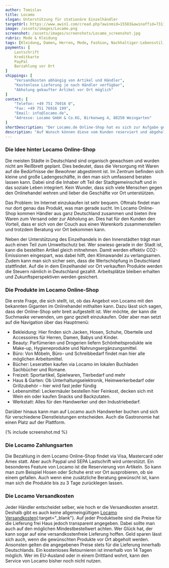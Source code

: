 ```yaml
---
author: Tomislav
title: Locamo
slogan: Unterstützung für stationäre Einzelhändler
targetUrl: https://www.awin1.com/cread.php?awinmid=15583&awinaffid=731132
image: /assets/images/Locamo.png
screenshot: /assets/images/screenshots/Locamo_screenshot.jpg
rubric: Mode & Kleidung
tags: [Kleidung, Damen, Herren, Mode, Fashion, Nachhaltiger-Lebensstil, Nachhaltigkeit]
payments: [
    Lastschrift
    Kreditkarte
    PayPal
    Barzahlung vor Ort
]
shippings: [
    "Versandkosten abhängig von Artikel und Händler",
    "Kostenlose Lieferung je nach Händler verfügbar",
    "Abholung gekaufter Artikel vor Ort möglich"
]
contact: [
    "Telefon: +49 751 76916 0",
    "Fax: +49 751 76916 199",
    "Email: info@locamo.de",
    "Adresse: Locamo GmbH & Co.KG, Birkenweg 4, 88250 Weingarten"
]
shortDescription: "Der Locamo.de Online-Shop hat es sich zur Aufgabe gesetzt, Off- und Onlinewelt miteinander zu vereinen. Die teilnehmenden Händler mit Ladengeschäft können auf der Plattform ihre Produkte inserieren."
description: "Auf Wunsch können diese vom Kunden reserviert und abgeholt werden. Damit stärkt das Unternehmen den lokalen Einzelhandel, ohne dass die Käufer auf den Komfort einer Onlinebestellung verzichten müssen."
---
```


### Die Idee hinter Locamo Online-Shop

Die meisten Städte in Deutschland sind organisch gewachsen und wurden nicht am Reißbrett geplant. Dies bedeutet, dass die Versorgung mit Waren auf die Bedürfnisse der Bewohner abgestimmt ist. Im Zentrum befinden sich kleine und große Ladengeschäfte, in den man sich umfassend beraten lassen kann. Dabei sind die Inhaber oft Teil der Stadtgemeinschaft und in das soziale Leben integriert. Kein Wunder, dass sich viele Menschen gegen den Onlinehandel wehren und lieber die Geschäfte vor Ort unterstützen.

Das Problem: Im Internet einzukaufen ist sehr bequem. Oftmals findet man nur dort genau das Produkt, was man gerade sucht. Im Locamo Online-Shop kommen Händler aus ganz Deutschland zusammen und bieten ihre Waren zum Versand oder zur Abholung an. Dies hat für den Kunden den Vorteil, dass er sich von der Couch aus einen Warenkorb zusammenstellen und trotzdem Beratung vor Ort bekommen kann. 

Neben der Unterstützung des Einzelhandels in den Innenstädten trägt man auch einen Teil zum Umweltschutz bei. Wer sowieso gerade in der Stadt ist, kann die bestellten Artikel gleich mitnehmen. Damit werden effektiv CO2-Emissionen eingespart, was dabei hilft, den Klimawandel zu verlangsamen. Zudem kann man sich sicher sein, dass die Wertschöpfung in Deutschland stattfindet. Auf die in dem Einzelhandel vor Ort verkauften Produkte werden die Steuern nämlich in Deutschland gezahlt. Arbeitsplätze bleiben erhalten und Zukunftsperspektiven werden gesichert.

### Die Produkte im Locamo Online-Shop

Die erste Frage, die sich stellt, ist, ob das Angebot von Locamo mit den bekannten Giganten im Onlinehandel mithalten kann. Dazu lässt sich sagen, dass der Online-Shop sehr breit aufgestellt ist. Wer möchte, der kann die Suchmaske verwenden, um ganz gezielt einzukaufen. Oder aber man setzt auf die Navigation über das Hauptmenü:

* Bekleidung: Hier finden sich Jacken, Hosen, Schuhe, Oberteile und Accessoires für Herren, Damen, Babys und Kinder.
* Beauty: Parfümerien und Drogerien liefern Schönheitsprodukte wie Make-up, Hygieneprodukte und Nahrungsergänzungsmittel.
* Büro: Von Möbeln, Büro- und Schreibbedarf findet man hier alle möglichen Arbeitsmittel.
* Bücher: Leseratten kaufen via Locamo im lokalen Buchladen Sachbücher und Romane.
* Freizeit: Sportartikel, Spielwaren, Tierbedarf und mehr
* Haus & Garten: Ob Unterhaltungselektronik, Heimwerkerbedarf oder Grillzubehör – hier wird fast jeder fündig
* Lebensmittel: Leckermäuler bestellen hier Feinkost, decken sich mit Wein ein oder kaufen Snacks und Backzutaten.
* Werkstatt: Alles für den Handwerker und den Industriebedarf.

Darüber hinaus kann man auf Locamo auch Handwerker buchen und sich für verschiedene Dienstleistungen entscheiden. Auch die Gastronomie hat einen Platz auf der Plattform.

{% include screenshot.md %}

### Die Locamo Zahlungsarten

Die Bezahlung in dem Locamo Online-Shop findet via Visa, Mastercard oder Amex statt. Aber auch Paypal und SEPA Lastschrift wird unterstützt. Ein besonderes Feature von Locamo ist die Reservierung von Artikeln. So kann man zum Beispiel Hosen oder Schuhe erst vor Ort ausprobieren, ob sie einem gefallen. Auch wenn eine zusätzliche Beratung gewünscht ist, kann man sich die Produkte bis zu 3 Tage zurücklegen lassen. 

### Die Locamo Versandkosten

Jeder Händler entscheidet selber, wie hoch er die Versandkosten ansetzt. Deshalb gibt es auch keine allgemeingültigen [Locamo Versandkosten](https://www.locamo.de/versandkosten#lieferung){:target="_blank"}. Auf jeder Produktseite sind die Preise für die Lieferung frei Haus jedoch transparent angegeben. Dabei sollte man auch auf den möglichen Mindestbestellwert achten. Wer Glück hat, der kann sogar auf eine versandkostenfreie Lieferung hoffen. Geld sparen lässt sich auch, wenn die gewünschten Produkte vor Ort abgeholt werden. Ansonsten gelten die angegebenen Preise stets für die Lieferung innerhalb Deutschlands. Ein kostenloses Retournieren ist innerhalb von 14 Tagen möglich. Wer im EU-Ausland oder in einem Drittland wohnt, kann den Service von Locamo bisher noch nicht nutzen.